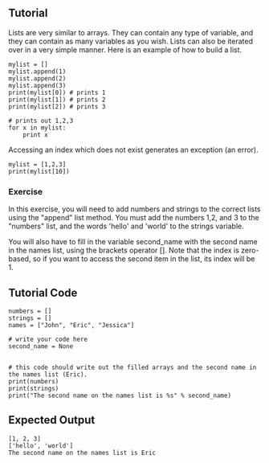 Tutorial
--------

Lists are very similar to arrays. They can contain any type of variable, and they can contain as many variables as you wish. Lists can also be iterated over in a very simple manner. Here is an example of how to build a list.

	mylist = []
	mylist.append(1)
	mylist.append(2)
	mylist.append(3)
	print(mylist[0]) # prints 1
	print(mylist[1]) # prints 2
	print(mylist[2]) # prints 3

	# prints out 1,2,3
	for x in mylist:
	    print x

Accessing an index which does not exist generates an exception (an error).

	mylist = [1,2,3]
	print(mylist[10])

### Exercise

In this exercise, you will need to add numbers and strings to the correct lists using the "append" list method. You must add the numbers 1,2, and 3 to the "numbers" list, and the words 'hello' and 'world' to the strings variable. 

You will also have to fill in the variable second_name with the second name in the names list, using the brackets operator []. Note that the index is zero-based, so if you want to access the second item in the list, its index will be 1.

Tutorial Code
-------------
	numbers = []
	strings = []
	names = ["John", "Eric", "Jessica"]

	# write your code here
	second_name = None


	# this code should write out the filled arrays and the second name in the names list (Eric).
	print(numbers)
	print(strings)
	print("The second name on the names list is %s" % second_name)
	



Expected Output
---------------
	[1, 2, 3]
	['hello', 'world']
	The second name on the names list is Eric
